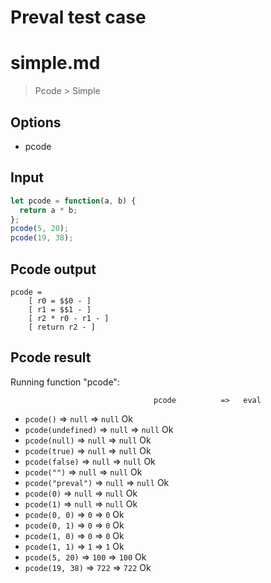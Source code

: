 # Preval test case

# simple.md

> Pcode > Simple

## Options

- pcode

## Input

`````js filename=intro
let pcode = function(a, b) {
  return a * b;
};
pcode(5, 20);
pcode(19, 38);
`````


## Pcode output


`````fileintro
pcode =
    [ r0 = $$0 - ]
    [ r1 = $$1 - ]
    [ r2 * r0 - r1 - ]
    [ return r2 - ]
`````




## Pcode result


Running function "pcode":

                                    pcode          =>   eval
 - `pcode()`                   => `null`           => `null`            Ok
 - `pcode(undefined)`          => `null`           => `null`            Ok
 - `pcode(null)`               => `null`           => `null`            Ok
 - `pcode(true)`               => `null`           => `null`            Ok
 - `pcode(false)`              => `null`           => `null`            Ok
 - `pcode("")`                 => `null`           => `null`            Ok
 - `pcode("preval")`           => `null`           => `null`            Ok
 - `pcode(0)`                  => `null`           => `null`            Ok
 - `pcode(1)`                  => `null`           => `null`            Ok
 - `pcode(0, 0)`               => `0`              => `0`               Ok
 - `pcode(0, 1)`               => `0`              => `0`               Ok
 - `pcode(1, 0)`               => `0`              => `0`               Ok
 - `pcode(1, 1)`               => `1`              => `1`               Ok
 - `pcode(5, 20)`              => `100`            => `100`             Ok
 - `pcode(19, 38)`             => `722`            => `722`             Ok